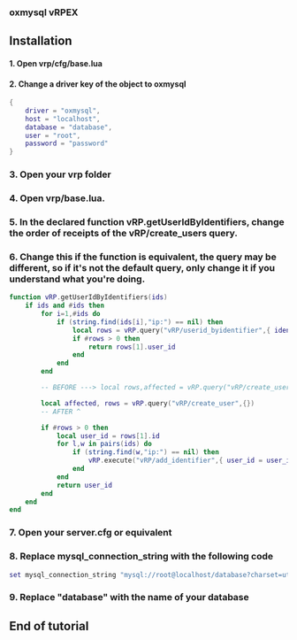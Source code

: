 ### oxmysql vRPEX

## Installation

#### 1. Open **vrp/cfg/base.lua**
#### 2. Change a **driver** key of the object to **oxmysql**

```lua
{
	driver = "oxmysql",
	host = "localhost",
	database = "database",
	user = "root",
	password = "password"
}
```

### 3. Open your vrp folder
### 4. Open **vrp/base.lua**.
### 5. In the declared function vRP.getUserIdByIdentifiers, change the order of receipts of the vRP/create_users query.
### 6. Change this if the function is equivalent, the query may be different, so if it's not the default query, only change it if you understand what you're doing.

```lua
function vRP.getUserIdByIdentifiers(ids)
	if ids and #ids then
		for i=1,#ids do
			if (string.find(ids[i],"ip:") == nil) then
				local rows = vRP.query("vRP/userid_byidentifier",{ identifier = ids[i] })
				if #rows > 0 then
					return rows[1].user_id
				end
			end
		end

		-- BEFORE ---> local rows,affected = vRP.query("vRP/create_user",{})

		local affected, rows = vRP.query("vRP/create_user",{})
		-- AFTER ^

		if #rows > 0 then
			local user_id = rows[1].id
			for l,w in pairs(ids) do
				if (string.find(w,"ip:") == nil) then
					vRP.execute("vRP/add_identifier",{ user_id = user_id, identifier = w })
				end
			end
			return user_id
		end
	end
end
```

### 7. Open your server.cfg or equivalent
### 8. Replace mysql_connection_string with the following code

```lua
set mysql_connection_string "mysql://root@localhost/database?charset=utf8mb4"
```

### 9. Replace "database" with the name of your database

## End of tutorial